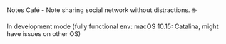 Notes Café - Note sharing social network without distractions. ☕️

In development mode (fully functional env: macOS 10.15: Catalina, might have issues on other OS)
